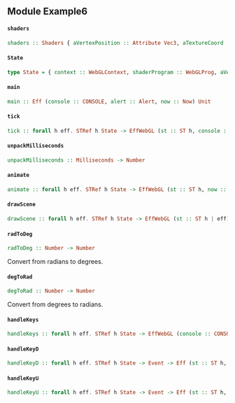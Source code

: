 ## Module Example6

#### `shaders`

``` purescript
shaders :: Shaders { aVertexPosition :: Attribute Vec3, aTextureCoord :: Attribute Vec2, uPMatrix :: Uniform Mat4, uMVMatrix :: Uniform Mat4, uSampler :: Uniform Sampler2D }
```

#### `State`

``` purescript
type State = { context :: WebGLContext, shaderProgram :: WebGLProg, aVertexPosition :: Attribute Vec3, aTextureCoord :: Attribute Vec2, uPMatrix :: Uniform Mat4, uMVMatrix :: Uniform Mat4, uSampler :: Uniform Sampler2D, cubeVertices :: Buffer Float32, textureCoords :: Buffer Float32, cubeVertexIndices :: Buffer Uint16, textures :: Array WebGLTex, lastTime :: Maybe Number, xRot :: Number, xSpeed :: Number, yRot :: Number, ySpeed :: Number, z :: Number, filterInd :: Int, currentlyPressedKeys :: Array Int }
```

#### `main`

``` purescript
main :: Eff (console :: CONSOLE, alert :: Alert, now :: Now) Unit
```

#### `tick`

``` purescript
tick :: forall h eff. STRef h State -> EffWebGL (st :: ST h, console :: CONSOLE, now :: Now | eff) Unit
```

#### `unpackMilliseconds`

``` purescript
unpackMilliseconds :: Milliseconds -> Number
```

#### `animate`

``` purescript
animate :: forall h eff. STRef h State -> EffWebGL (st :: ST h, now :: Now | eff) Unit
```

#### `drawScene`

``` purescript
drawScene :: forall h eff. STRef h State -> EffWebGL (st :: ST h | eff) Unit
```

#### `radToDeg`

``` purescript
radToDeg :: Number -> Number
```

Convert from radians to degrees.

#### `degToRad`

``` purescript
degToRad :: Number -> Number
```

Convert from degrees to radians.

#### `handleKeys`

``` purescript
handleKeys :: forall h eff. STRef h State -> EffWebGL (console :: CONSOLE, st :: ST h | eff) Unit
```

#### `handleKeyD`

``` purescript
handleKeyD :: forall h eff. STRef h State -> Event -> Eff (st :: ST h, console :: CONSOLE | eff) Unit
```

#### `handleKeyU`

``` purescript
handleKeyU :: forall h eff. STRef h State -> Event -> Eff (st :: ST h, console :: CONSOLE | eff) Unit
```



